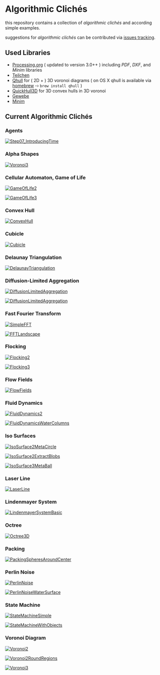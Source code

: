 # Algorithmic Clichés

this repository contains a collection of _algorithmic clichés_ and according simple examples.

suggestions for _algorithmic clichés_ can be contributed via [issues tracking](https://github.com/dennisppaul/algorithmic-cliches/issues).

## Used Libraries

* [Processing.org](http://www.processing.org/) ( updated to version 3.0++ ) including _PDF_, _DXF_, and _Minim_ libraries
* [Teilchen](https://github.com/dennisppaul/teilchen)
* [Qhull](http://www.qhull.org/) for ( 2D + ) 3D voronoi diagrams ( on OS X qhull is available via [homebrew](http://brew.sh) -› ```brew install qhull``` )
* [QuickHull3D](http://www.cs.ubc.ca/~lloyd/java/quickhull3d.html) for 3D convex hulls in 3D voronoi
* [Gewebe](https://github.com/dennisppaul/gewebe/)
* [Minim](http://code.compartmental.net/minim/)

## Current Algorithmic Clichés

### Agents

[![Step07_IntroducingTime](./images/sketches/Agents.png)](./src/de/hfkbremen/algorithmiccliches/examples/SketchAgents_Step07_IntroducingTime.java)

### Alpha Shapes

[![Voronoi3](./images/sketches/AlphaShape3.png)](./src/de/hfkbremen/algorithmiccliches/examples/SketchAlphaShape3.java)

### Cellular Automaton, Game of Life

[![GameOfLife2](./images/sketches/CellularAutomataGameOfLife2.png)](./src/de/hfkbremen/algorithmiccliches/examples/SketchCellularAutomataGameOfLife2.java)

[![GameOfLife3](./images/sketches/CellularAutomataGameOfLife3.png)](./src/de/hfkbremen/algorithmiccliches/examples/SketchCellularAutomataGameOfLife3.java)

### Convex Hull

[![ConvexHull](./images/sketches/ConvexHull3.png)](./src/de/hfkbremen/algorithmiccliches/examples/SketchConvexHull3.java)

### Cubicle

[![Cubicle](./images/sketches/Cubicle.png)](./src/de/hfkbremen/algorithmiccliches/examples/SketchCubicle.java)

### Delaunay Triangulation

[![DelaunayTriangulation](./images/sketches/DelaunayTriangulation2.png)](./src/de/hfkbremen/algorithmiccliches/examples/SketchDelaunayTriangulation2.java)

### Diffusion-Limited Aggregation

[![DiffusionLimitedAggregation](./images/sketches/DiffusionLimitedAggregation.png)](./src/de/hfkbremen/algorithmiccliches/examples/SketchDiffusionLimitedAggregation.java)

[![DiffusionLimitedAggregation](./images/sketches/DiffusionLimitedAggregationWithIsoSurfaces.png)](./src/de/hfkbremen/algorithmiccliches/examples/SketchDiffusionLimitedAggregationWithIsoSurfaces.java)

### Fast Fourier Transform

[![SimpleFFT](./images/sketches/FFTSimple.png)](./src/de/hfkbremen/algorithmiccliches/examples/SketchFFTSimple.java)

[![FFTLandscape](./images/sketches/FFTLandscape.png)](./src/de/hfkbremen/algorithmiccliches/examples/SketchFFTLandscape.java)

### Flocking

[![Flocking2](./images/sketches/Flocking2.png)](./src/de/hfkbremen/algorithmiccliches/examples/SketchFlocking2.java)

[![Flocking3](./images/sketches/Flocking3.png)](./src/de/hfkbremen/algorithmiccliches/examples/SketchFlocking3.java)

### Flow Fields

[![FlowFields](./images/sketches/FlowFields.png)](./src/de/hfkbremen/algorithmiccliches/examples/SketchFlowFields.java)

### Fluid Dynamics

[![FluidDynamics2](./images/sketches/FluidDynamics2.png)](./src/de/hfkbremen/algorithmiccliches/examples/SketchFluidDynamics2.java)

[![FluidDynamicsWaterColumns](./images/sketches/FluidDynamicsWaterColumns.png)](./src/de/hfkbremen/algorithmiccliches/examples/SketchFluidDynamicsWaterColumns.java)

### Iso Surfaces

[![IsoSurface2MetaCircle](./images/sketches/IsoSurface2MetaCircle.png)](./src/de/hfkbremen/algorithmiccliches/examples/SketchIsoSurface2MetaCircle.java)

[![IsoSurface2ExtractBlobs](./images/sketches/IsoSurface2ExtractBlobs.png)](./src/de/hfkbremen/algorithmiccliches/examples/SketchIsoSurface2ExtractBlobs.java)

[![IsoSurface3MetaBall](./images/sketches/IsoSurface3MetaBall.png)](./src/de/hfkbremen/algorithmiccliches/examples/SketchIsoSurface3MetaBall.java)

### Laser Line

[![LaserLine](./images/sketches/LaserLine.png)](./src/de/hfkbremen/algorithmiccliches/examples/SketchLaserLine.java)

### Lindenmayer System

[![LindenmayerSystemBasic](./images/sketches/LindenmayerSystemBasic.png)](./src/de/hfkbremen/algorithmiccliches/examples/SketchLindenmayerSystemBasic.java)

### Octree

[![Octree3D](./images/sketches/Octree3D.png)](./src/de/hfkbremen/algorithmiccliches/examples/SketchOctree3D.java)

### Packing

[![PackingSpheresAroundCenter](./images/sketches/PackingSpheresAroundCenter.png)](./src/de/hfkbremen/algorithmiccliches/examples/SketchPackingSpheresAroundCenter.java)

### Perlin Noise

[![PerlinNoise](./images/sketches/PerlinNoise.png)](./src/de/hfkbremen/algorithmiccliches/examples/SketchPerlinNoise.java)

[![PerlinNoiseWaterSurface](./images/sketches/PerlinNoiseWaterSurface.png)](./src/de/hfkbremen/algorithmiccliches/examples/SketchPerlinNoiseWaterSurface.java)

### State Machine

[![StateMachineSimple](./images/sketches/StateMachineSimple.png)](./src/de/hfkbremen/algorithmiccliches/examples/SketchStateMachineSimple.java)

[![StateMachineWithObjects](./images/sketches/StateMachineWithObjects.png)](./src/de/hfkbremen/algorithmiccliches/examples/SketchStateMachineWithObjects.java)

### Voronoi Diagram

[![Voronoi2](./images/sketches/Voronoi2.png)](./src/de/hfkbremen/algorithmiccliches/examples/SketchVoronoi2.java)

[![Voronoi2RoundRegions](./images/sketches/Voronoi2RoundRegions.png)](./src/de/hfkbremen/algorithmiccliches/examples/SketchVoronoi2RoundRegions.java)

[![Voronoi3](./images/sketches/Voronoi3.png)](./src/de/hfkbremen/algorithmiccliches/examples/SketchVoronoi3.java)


